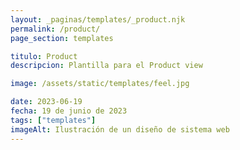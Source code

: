 ```yaml
---
layout: _paginas/templates/_product.njk
permalink: /product/
page_section: templates

titulo: Product
descripcion: Plantilla para el Product view

image: /assets/static/templates/feel.jpg

date: 2023-06-19
fecha: 19 de junio de 2023
tags: ["templates"]
imageAlt: Ilustración de un diseño de sistema web
---
```

